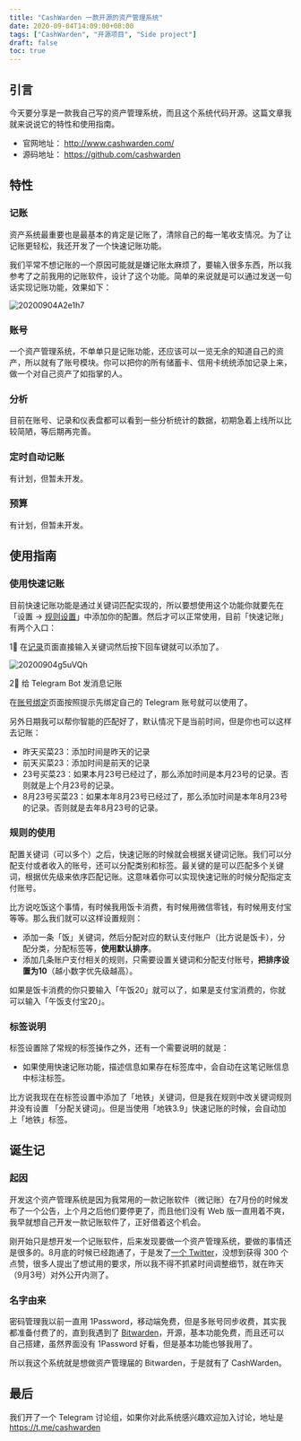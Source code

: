 ```yaml
---
title: "CashWarden 一款开源的资产管理系统"
date: 2020-09-04T14:09:00+08:00
tags: ["CashWarden", "开源项目", "Side project"]
draft: false
toc: true
---
```


## 引言

今天要分享是一款我自己写的资产管理系统，而且这个系统代码开源。这篇文章我就来说说它的特性和使用指南。

- 官网地址： <http://www.cashwarden.com/>
- 源码地址： <https://github.com/cashwarden>

## 特性

### 记账

资产系统最重要也是最基本的肯定是记账了，清除自己的每一笔收支情况。为了让记账更轻松，我还开发了一个快速记账功能。

<!--more-->

我们平常不想记账的一个原因可能就是嫌记账太麻烦了，要输入很多东西，所以我参考了之前我用的记账软件，设计了这个功能。简单的来说就是可以通过发送一句话实现记账功能，效果如下：

![20200904A2e1h7](https://blog-1251237404.cos.ap-guangzhou.myqcloud.com/20200904A2e1h7.png)


### 账号

一个资产管理系统，不单单只是记账功能，还应该可以一览无余的知道自己的资产，所以就有了账号模块。你可以把你的所有储蓄卡、信用卡统统添加记录上来，做一个对自己资产了如指掌的人。

### 分析

目前在账号、记录和仪表盘都可以看到一些分析统计的数据，初期急着上线所以比较简陋，等后期再完善。


### 定时自动记账

有计划，但暂未开发。

### 预算

有计划，但暂未开发。


## 使用指南

### 使用快速记账

目前快速记账功能是通过关键词匹配实现的，所以要想使用这个功能你就要先在 「设置 -> [规则设置](http://www.cashwarden.com/#/settings/rules)」中添加你的配置。然后才可以正常使用，目前「快速记账」有两个入口：

1⃣️ 在[记录](http://www.cashwarden.com/#/record/index)页面直接输入关键词然后按下回车键就可以添加了。

![20200904g5uVQh](https://blog-1251237404.cos.ap-guangzhou.myqcloud.com/20200904g5uVQh.png)

2⃣️ 给 Telegram Bot 发消息记账

在[账号绑定](http://www.cashwarden.com/#/settings/personal/binding)页面按照提示先绑定自己的 Telegram 账号就可以使用了。

另外日期我可以帮你智能的匹配好了，默认情况下是当前时间，但是你也可以这样去记账：

- 昨天买菜23：添加时间是昨天的记录
- 前天买菜23：添加时间是前天的记录
- 23号买菜23：如果本月23号已经过了，那么添加时间是本月23号的记录。否则就是上个月23号的记录。
- 8月23号买菜23：如果本年8月23号已经过了，那么添加时间是本年8月23号的记录。否则就是去年8月23号的记录。

### 规则的使用

配置关键词（可以多个）之后，快速记账的时候就会根据关键词记账。我们可以分配支付或者收入的账号，还可以分配类别和标签。最关键的是可以匹配多个关键词，根据优先级来依序匹配记账。这意味着你可以实现快速记账的时候分配指定支付账号。

比方说吃饭这个事情，有时候我用饭卡消费，有时候用微信零钱，有时候用支付宝等等。那么我们就可以这样设置规则：

- 添加一条「饭」关键词，然后分配对应的默认支付账户（比方说是饭卡），分配分类，分配标签等，**使用默认排序**。
- 添加几条账户支付相关的规则，只需要设置关键词和分配支付账号，**把排序设置为10**（越小数字优先级越高）。

如果是饭卡消费的你只要输入「午饭20」就可以了，如果是支付宝消费的，你就可以输入「午饭支付宝20」。


### 标签说明

标签设置除了常规的标签操作之外，还有一个需要说明的就是：

- 如果使用快速记账功能，描述信息如果存在标签库中，会自动在这笔记账信息中标注标签。

比方说我现在在标签设置中添加了「地铁」关键词，但是我在规则中改关键词规则并没有设置 「分配关键词」。但是当使用「地铁3.9」快速记账的时候，会自动加上「地铁」标签。


## 诞生记

### 起因

开发这个资产管理系统是因为我常用的一款记账软件（微记账）在7月份的时候发布了一个公告，上个月之后他们要停更了，而且他们没有 Web 版一直用着不爽，我早就想自己开发一款记账软件了，正好借着这个机会。

刚开始只是想开发一个记账软件，后来发现要做一个资产管理系统，要做的事情还是很多的。8月底的时候已经跑通了，于是发了[一个 Twitter](https://twitter.com/caizhenghai/status/1298480058357567489)，没想到获得 300 个点赞，很多人提出了想试用的要求，所以我不得不抓紧时间调整细节，就在昨天（9月3号）对外公开内测了。

### 名字由来

密码管理我以前一直用 1Password，移动端免费，但是多账号同步收费，其实我都准备付费了的，直到我遇到了 [Bitwarden](https://bitwarden.com/)，开源，基本功能免费，而且还可以自己搭建，虽然界面没有 1Password 好看，但是基本功能也够我用了。

所以我这个系统就是想做资产管理届的 Bitwarden，于是就有了 CashWarden。

## 最后

我们开了一个 Telegram 讨论组，如果你对此系统感兴趣欢迎加入讨论，地址是 <https://t.me/cashwarden>